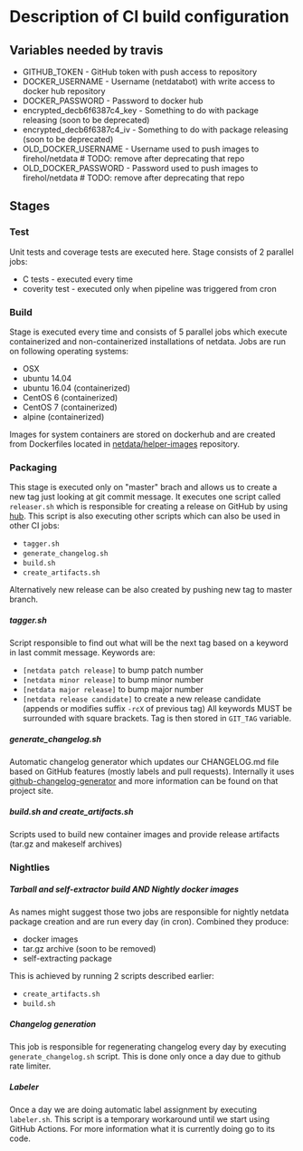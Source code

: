 # Description of CI build configuration

## Variables needed by travis

- GITHUB_TOKEN - GitHub token with push access to repository
- DOCKER_USERNAME - Username (netdatabot) with write access to docker hub repository
- DOCKER_PASSWORD - Password to docker hub
- encrypted_decb6f6387c4_key - Something to do with package releasing (soon to be deprecated)
- encrypted_decb6f6387c4_iv - Something to do with package releasing (soon to be deprecated)
- OLD_DOCKER_USERNAME - Username used to push images to firehol/netdata # TODO: remove after deprecating that repo
- OLD_DOCKER_PASSWORD - Password used to push images to firehol/netdata # TODO: remove after deprecating that repo

## Stages

### Test

Unit tests and coverage tests are executed here. Stage consists of 2 parallel jobs:
  - C tests - executed every time
  - coverity test - executed only when pipeline was triggered from cron

### Build

Stage is executed every time and consists of 5 parallel jobs which execute containerized and non-containerized
installations of netdata. Jobs are run on following operating systems:
  - OSX
  - ubuntu 14.04
  - ubuntu 16.04 (containerized)
  - CentOS 6 (containerized)
  - CentOS 7 (containerized)
  - alpine (containerized)

Images for system containers are stored on dockerhub and are created from Dockerfiles located in 
[netdata/helper-images](https://github.com/netdata/helper-images) repository.

### Packaging

This stage is executed only on "master" brach and allows us to create a new tag just looking at git commit message.
It executes one script called `releaser.sh` which is responsible for creating a release on GitHub by using
[hub](https://github.com/github/hub). This script is also executing other scripts which can also be used in other
CI jobs:
  - `tagger.sh`
  - `generate_changelog.sh`
  - `build.sh`
  - `create_artifacts.sh`

Alternatively new release can be also created by pushing new tag to master branch.

##### tagger.sh

Script responsible to find out what will be the next tag based on a keyword in last commit message. Keywords are:
 - `[netdata patch release]` to bump patch number
 - `[netdata minor release]` to bump minor number
 - `[netdata major release]` to bump major number
 - `[netdata release candidate]` to create a new release candidate (appends or modifies suffix `-rcX` of previous tag)
All keywords MUST be surrounded with square brackets.
Tag is then stored in `GIT_TAG` variable.

##### generate_changelog.sh

Automatic changelog generator which updates our CHANGELOG.md file based on GitHub features (mostly labels and pull
requests). Internally it uses
[github-changelog-generator](https://github.com/github-changelog-generator/github-changelog-generator) and more
information can be found on that project site.

##### build.sh and create_artifacts.sh

Scripts used to build new container images and provide release artifacts (tar.gz and makeself archives)

### Nightlies

##### Tarball and self-extractor build AND Nightly docker images

As names might suggest those two jobs are responsible for nightly netdata package creation and are run every day (in
cron). Combined they produce:
  - docker images
  - tar.gz archive (soon to be removed)
  - self-extracting package

This is achieved by running 2 scripts described earlier:
  - `create_artifacts.sh`
  - `build.sh`

##### Changelog generation

This job is responsible for regenerating changelog every day by executing `generate_changelog.sh` script. This is done
only once a day due to github rate limiter.

##### Labeler

Once a day we are doing automatic label assignment by executing `labeler.sh`. This script is a temporary workaround until
we start using GitHub Actions. For more information what it is currently doing go to its code.
